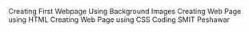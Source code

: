 Creating First Webpage
Using Background Images
Creating Web Page using HTML
Creating Web Page using CSS
Coding 
SMIT Peshawar